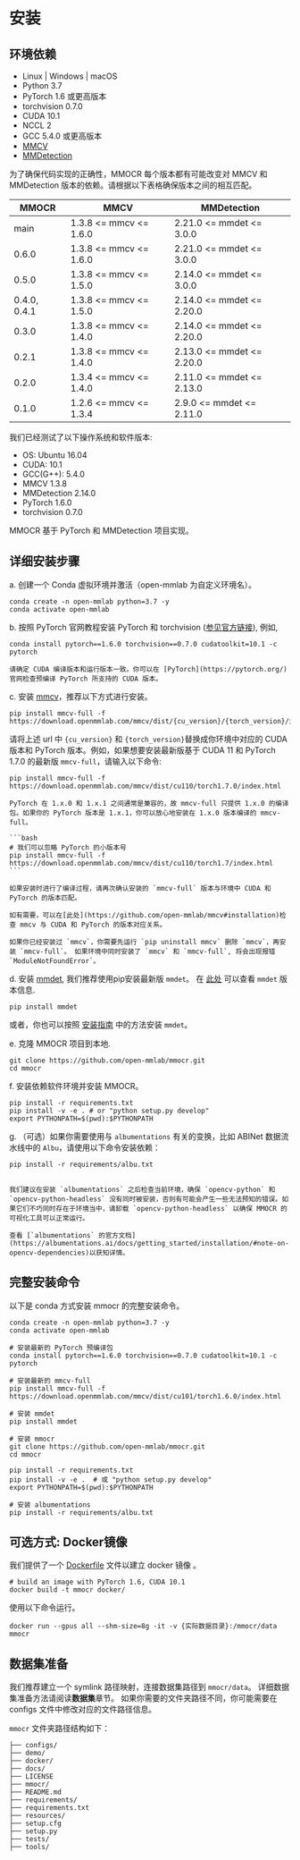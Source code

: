 # 安装

## 环境依赖

- Linux | Windows | macOS
- Python 3.7
- PyTorch 1.6 或更高版本
- torchvision 0.7.0
- CUDA 10.1
- NCCL 2
- GCC 5.4.0 或更高版本
- [MMCV](https://mmcv.readthedocs.io/en/latest/#installation)
- [MMDetection](https://mmdetection.readthedocs.io/en/latest/#installation)

为了确保代码实现的正确性，MMOCR 每个版本都有可能改变对 MMCV 和 MMDetection 版本的依赖。请根据以下表格确保版本之间的相互匹配。

| MMOCR        | MMCV                     | MMDetection                 |
| ------------ | ------------------------ | --------------------------- |
| main         | 1.3.8 \<= mmcv \<= 1.6.0 | 2.21.0 \<= mmdet \<= 3.0.0  |
| 0.6.0        | 1.3.8 \<= mmcv \<= 1.6.0 | 2.21.0 \<= mmdet \<= 3.0.0  |
| 0.5.0        | 1.3.8 \<= mmcv \<= 1.5.0 | 2.14.0 \<= mmdet \<= 3.0.0  |
| 0.4.0, 0.4.1 | 1.3.8 \<= mmcv \<= 1.5.0 | 2.14.0 \<= mmdet \<= 2.20.0 |
| 0.3.0        | 1.3.8 \<= mmcv \<= 1.4.0 | 2.14.0 \<= mmdet \<= 2.20.0 |
| 0.2.1        | 1.3.8 \<= mmcv \<= 1.4.0 | 2.13.0 \<= mmdet \<= 2.20.0 |
| 0.2.0        | 1.3.4 \<= mmcv \<= 1.4.0 | 2.11.0 \<= mmdet \<= 2.13.0 |
| 0.1.0        | 1.2.6 \<= mmcv \<= 1.3.4 | 2.9.0 \<= mmdet \<= 2.11.0  |

我们已经测试了以下操作系统和软件版本:

- OS: Ubuntu 16.04
- CUDA: 10.1
- GCC(G++): 5.4.0
- MMCV 1.3.8
- MMDetection 2.14.0
- PyTorch 1.6.0
- torchvision 0.7.0

MMOCR 基于 PyTorch 和 MMDetection 项目实现。

## 详细安装步骤

a. 创建一个 Conda 虚拟环境并激活（open-mmlab 为自定义环境名）。

```shell
conda create -n open-mmlab python=3.7 -y
conda activate open-mmlab
```

b. 按照 PyTorch 官网教程安装 PyTorch 和 torchvision ([参见官方链接](https://pytorch.org/)), 例如,

```shell
conda install pytorch==1.6.0 torchvision==0.7.0 cudatoolkit=10.1 -c pytorch
```

```{note}
请确定 CUDA 编译版本和运行版本一致。你可以在 [PyTorch](https://pytorch.org/) 官网检查预编译 PyTorch 所支持的 CUDA 版本。
```

c. 安装 [mmcv](https://github.com/open-mmlab/mmcv)，推荐以下方式进行安装。

```shell
pip install mmcv-full -f https://download.openmmlab.com/mmcv/dist/{cu_version}/{torch_version}/index.html
```

请将上述 url 中 `{cu_version}` 和 `{torch_version}`替换成你环境中对应的 CUDA 版本和 PyTorch 版本。例如，如果想要安装最新版基于 CUDA 11 和 PyTorch 1.7.0 的最新版 `mmcv-full`，请输入以下命令:

```shell
pip install mmcv-full -f https://download.openmmlab.com/mmcv/dist/cu110/torch1.7.0/index.html
```

````{note}
PyTorch 在 1.x.0 和 1.x.1 之间通常是兼容的，故 mmcv-full 只提供 1.x.0 的编译包。如果你的 PyTorch 版本是 1.x.1，你可以放心地安装在 1.x.0 版本编译的 mmcv-full。

```bash
# 我们可以忽略 PyTorch 的小版本号
pip install mmcv-full -f https://download.openmmlab.com/mmcv/dist/cu110/torch1.7/index.html
```

````

```{note}
如果安装时进行了编译过程，请再次确认安装的 `mmcv-full` 版本与环境中 CUDA 和 PyTorch 的版本匹配。

如有需要，可以在[此处](https://github.com/open-mmlab/mmcv#installation)检查 mmcv 与 CUDA 和 PyTorch 的版本对应关系。
```

```{warning}
如果你已经安装过 `mmcv`，你需要先运行 `pip uninstall mmcv` 删除 `mmcv`，再安装 `mmcv-full`。 如果环境中同时安装了 `mmcv` 和 `mmcv-full`, 将会出现报错 `ModuleNotFoundError`。
```

d. 安装 [mmdet](https://github.com/open-mmlab/mmdetection), 我们推荐使用pip安装最新版 `mmdet`。
在 [此处](https://pypi.org/project/mmdet/) 可以查看 `mmdet` 版本信息.

```shell
pip install mmdet
```

或者，你也可以按照 [安装指南](https://github.com/open-mmlab/mmdetection/blob/master/docs/get_started.md) 中的方法安装 `mmdet`。

e. 克隆 MMOCR 项目到本地.

```shell
git clone https://github.com/open-mmlab/mmocr.git
cd mmocr
```

f. 安装依赖软件环境并安装 MMOCR。

```shell
pip install -r requirements.txt
pip install -v -e . # or "python setup.py develop"
export PYTHONPATH=$(pwd):$PYTHONPATH
```

g. （可选）如果你需要使用与 `albumentations` 有关的变换，比如 ABINet 数据流水线中的 `Albu`，请使用以下命令安装依赖：

```shell
pip install -r requirements/albu.txt
```

```{note}

我们建议在安装 `albumentations` 之后检查当前环境，确保 `opencv-python` 和 `opencv-python-headless` 没有同时被安装，否则有可能会产生一些无法预知的错误。如果它们不巧同时存在于环境当中，请卸载 `opencv-python-headless` 以确保 MMOCR 的可视化工具可以正常运行。

查看 [`albumentations` 的官方文档](https://albumentations.ai/docs/getting_started/installation/#note-on-opencv-dependencies)以获知详情。

```

## 完整安装命令

以下是 conda 方式安装 mmocr 的完整安装命令。

```shell
conda create -n open-mmlab python=3.7 -y
conda activate open-mmlab

# 安装最新的 PyTorch 预编译包
conda install pytorch==1.6.0 torchvision==0.7.0 cudatoolkit=10.1 -c pytorch

# 安装最新的 mmcv-full
pip install mmcv-full -f https://download.openmmlab.com/mmcv/dist/cu101/torch1.6.0/index.html

# 安装 mmdet
pip install mmdet

# 安装 mmocr
git clone https://github.com/open-mmlab/mmocr.git
cd mmocr

pip install -r requirements.txt
pip install -v -e .  # 或 "python setup.py develop"
export PYTHONPATH=$(pwd):$PYTHONPATH

# 安装 albumentations
pip install -r requirements/albu.txt
```

## 可选方式: Docker镜像

我们提供了一个 [Dockerfile](https://github.com/open-mmlab/mmocr/blob/master/docker/Dockerfile) 文件以建立 docker 镜像 。

```shell
# build an image with PyTorch 1.6, CUDA 10.1
docker build -t mmocr docker/
```

使用以下命令运行。

```shell
docker run --gpus all --shm-size=8g -it -v {实际数据目录}:/mmocr/data mmocr
```

## 数据集准备

我们推荐建立一个 symlink 路径映射，连接数据集路径到 `mmocr/data`。 详细数据集准备方法请阅读**数据集**章节。
如果你需要的文件夹路径不同，你可能需要在 configs 文件中修改对应的文件路径信息。

`mmocr` 文件夹路径结构如下：

```
├── configs/
├── demo/
├── docker/
├── docs/
├── LICENSE
├── mmocr/
├── README.md
├── requirements/
├── requirements.txt
├── resources/
├── setup.cfg
├── setup.py
├── tests/
├── tools/
```

